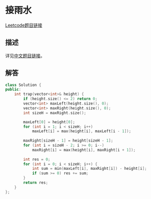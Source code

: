 # 接雨水

[Leetcode题目链接](https://leetcode.com/problems/trapping-rain-water/description/)

## 描述

详见[中文题目链接](https://leetcode.cn/problems/trapping-rain-water/)。

## 解答

```C++
class Solution {
public:
    int trap(vector<int>& height) {
        if (height.size() <= 2) return 0;
        vector<int> maxLeft(height.size(), 0);
        vector<int> maxRight(height.size(), 0);
        int sizeH = maxRight.size();

        maxLeft[0] = height[0];
        for (int i = 1; i < sizeH; i++)
            maxLeft[i] = max(height[i], maxLeft[i - 1]);
        
        maxRight[sizeH - 1] = height[sizeH - 1];
        for (int i = sizeH - 2; i >= 0; i--)
            maxRight[i] = max(height[i], maxRight[i + 1]);
        
        int res = 0;
        for (int i = 0; i < sizeH; i++) {
            int sum = min(maxLeft[i], maxRight[i]) - height[i];
            if (sum >= 0) res += sum;
        }
        return res;
    }
};
```
